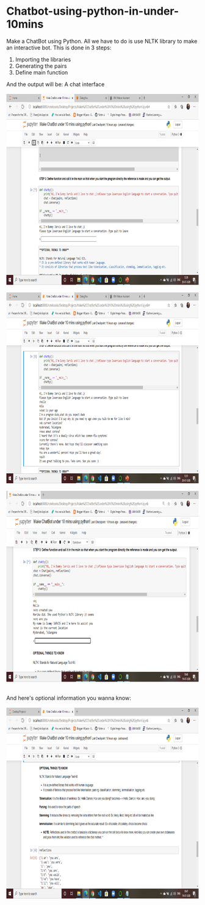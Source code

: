 # Chatbot-using-python-in-under-10mins
Make a ChatBot using Python. All we have to do is use NLTK library to make an interactive bot.
This is done in 3 steps:
1. Importing the libraries
2. Generating the pairs
3. Define main function

And the output will be:
A chat interface
<br><br>
<img src="/images/s1.png" width="600" height="500"><br><br>
<img src="/images/s2.png" width="600" height="500"><br><br>
<img src="/images/ss6.png" width="600" height="500"><br><br>

And here's optional information you wanna know:
<br><br>
<img src="/images/ss7.png" width="600" height="500"><br><br>



